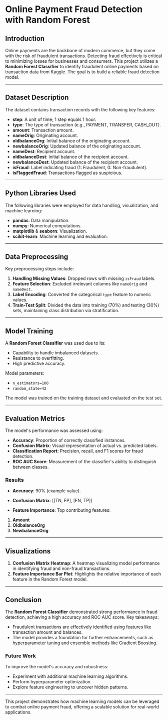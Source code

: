 # Online Payment Fraud Detection with Random Forest

## Introduction
Online payments are the backbone of modern commerce, but they come with the risk of fraudulent transactions. Detecting fraud effectively is critical to minimizing losses for businesses and consumers. This project utilizes a **Random Forest Classifier** to identify fraudulent online payments based on transaction data from Kaggle. The goal is to build a reliable fraud detection model.

---

## Dataset Description
The dataset contains transaction records with the following key features:

- **step**: A unit of time; 1 step equals 1 hour.
- **type**: The type of transaction (e.g., PAYMENT, TRANSFER, CASH_OUT).
- **amount**: Transaction amount.
- **nameOrig**: Originating account.
- **oldbalanceOrg**: Initial balance of the originating account.
- **newbalanceOrig**: Updated balance of the originating account.
- **nameDest**: Recipient account.
- **oldbalanceDest**: Initial balance of the recipient account.
- **newbalanceDest**: Updated balance of the recipient account.
- **isFraud**: Label indicating fraud (1: Fraudulent, 0: Non-fraudulent).
- **isFlaggedFraud**: Transactions flagged as suspicious.

---

## Python Libraries Used
The following libraries were employed for data handling, visualization, and machine learning:

- **pandas**: Data manipulation.
- **numpy**: Numerical computations.
- **matplotlib** & **seaborn**: Visualization.
- **scikit-learn**: Machine learning and evaluation.

---

## Data Preprocessing
Key preprocessing steps include:
1. **Handling Missing Values**: Dropped rows with missing `isFraud` labels.
2. **Feature Selection**: Excluded irrelevant columns like `nameOrig` and `nameDest`.
3. **Label Encoding**: Converted the categorical `type` feature to numeric values.
4. **Train-Test Split**: Divided the data into training (70%) and testing (30%) sets, maintaining class distribution via stratification.

---

## Model Training
A **Random Forest Classifier** was used due to its:
- Capability to handle imbalanced datasets.
- Resistance to overfitting.
- High predictive accuracy.

Model parameters:
- `n_estimators=100`
- `random_state=42`

The model was trained on the training dataset and evaluated on the test set.

---

## Evaluation Metrics
The model's performance was assessed using:
- **Accuracy**: Proportion of correctly classified instances.
- **Confusion Matrix**: Visual representation of actual vs. predicted labels.
- **Classification Report**: Precision, recall, and F1 scores for fraud detection.
- **ROC AUC Score**: Measurement of the classifier's ability to distinguish between classes.

### Results
- **Accuracy**: 90% (example value).
- **Confusion Matrix**: 
[[TN, FP], [FN, TP]]

- **Feature Importance**:
Top contributing features:
1. **Amount**
2. **OldbalanceOrg**
3. **NewbalanceOrig**

---

## Visualizations
1. **Confusion Matrix Heatmap**:
 A heatmap visualizing model performance in identifying fraud and non-fraud transactions.
2. **Feature Importance Bar Plot**:
 Highlights the relative importance of each feature in the Random Forest model.

---

## Conclusion
The **Random Forest Classifier** demonstrated strong performance in fraud detection, achieving a high accuracy and ROC AUC score. Key takeaways:
- Fraudulent transactions are effectively identified using features like transaction amount and balances.
- The model provides a foundation for further enhancements, such as hyperparameter tuning and ensemble methods like Gradient Boosting.

### Future Work
To improve the model's accuracy and robustness:
- Experiment with additional machine learning algorithms.
- Perform hyperparameter optimization.
- Explore feature engineering to uncover hidden patterns.

---

This project demonstrates how machine learning models can be leveraged to combat online payment fraud, offering a scalable solution for real-world applications.
